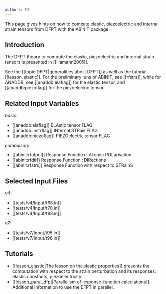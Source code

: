 ```yaml
---
authors: MT
---
```


<!--
This file is automatically generated by mksite.py. All changes will be lost.
Change the input yaml files or the python code

-->
This page gives hints on how to compute elastic, piezoelectric and internal strain tensors from DFPT with the ABINIT package.

## Introduction

The DFPT theory to compute the elastic, piezoelectric and internal strain
tensors is presented in [[Hamann2005]].

See the [[topic:DFPT|generalities about DFPT]] as well as the tutorial
[[lesson_elastic]]. For the preliminary runs of ABINIT, see [[rfstrs]], while
for ANADDB, see [[anaddb:elaflag]] for the elastic tensor, and
[[anaddb:piezoflag]] for the piezoelectric tensor.



## Related Input Variables

*basic:*

- [[anaddb:elaflag]]  ELAstic tensor FLAG
- [[anaddb:instrflag]]  INternal STRain FLAG
- [[anaddb:piezoflag]]  PIEZOelectric tensor FLAG
 
*compulsory:*

- [[abinit:rfatpol]]  Response Function : ATomic POLarisation
- [[abinit:rfdir]]  Response Function : DIRections
- [[abinit:rfstrs]]  Response Function with respect to STRainS
 

## Selected Input Files

*v4:*

- [[tests/v4/Input/t68.in]]
- [[tests/v4/Input/t70.in]]
- [[tests/v4/Input/t83.in]]
 
*v7:*

- [[tests/v7/Input/t95.in]]
- [[tests/v7/Input/t96.in]]
 

## Tutorials

* [[lesson_elastic|The lesson on the elastic properties]] presents the computation with respect to the strain perturbation and its responses: elastic constants, piezoelectricity.
* [[lesson_paral_dfpt|Parallelism of response-function calculations]]. Additional information to use the DFPT in parallel.

